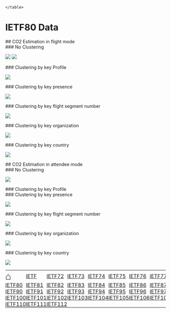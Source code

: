 

  <html>
  <style>
  table, th, td {
    border: 0px none;
    padding: 0px;
  }
  </style>
  <body>
    <table style="width:100%">
          <tr>
<td><a href='https://mglt.github.io/co2eq' style='font-size: 30px; text-decoration: none' >⌂</a></td>
<td><a href='https://mglt.github.io/co2eq/IETF/IETF'>IETF</a></td>
<td><a href='https://mglt.github.io/co2eq/IETF/IETF72'>IETF72</a></td>
<td><a href='https://mglt.github.io/co2eq/IETF/IETF73'>IETF73</a></td>
<td><a href='https://mglt.github.io/co2eq/IETF/IETF74'>IETF74</a></td>
<td><a href='https://mglt.github.io/co2eq/IETF/IETF75'>IETF75</a></td>
<td><a href='https://mglt.github.io/co2eq/IETF/IETF76'>IETF76</a></td>
<td><a href='https://mglt.github.io/co2eq/IETF/IETF77'>IETF77</a></td>
<td><a href='https://mglt.github.io/co2eq/IETF/IETF78'>IETF78</a></td>
<td><a href='https://mglt.github.io/co2eq/IETF/IETF79'>IETF79</a></td>
      </tr>
      <tr>
<td><a href='https://mglt.github.io/co2eq/IETF/IETF80'>IETF80</a></td>
<td><a href='https://mglt.github.io/co2eq/IETF/IETF81'>IETF81</a></td>
<td><a href='https://mglt.github.io/co2eq/IETF/IETF82'>IETF82</a></td>
<td><a href='https://mglt.github.io/co2eq/IETF/IETF83'>IETF83</a></td>
<td><a href='https://mglt.github.io/co2eq/IETF/IETF84'>IETF84</a></td>
<td><a href='https://mglt.github.io/co2eq/IETF/IETF85'>IETF85</a></td>
<td><a href='https://mglt.github.io/co2eq/IETF/IETF86'>IETF86</a></td>
<td><a href='https://mglt.github.io/co2eq/IETF/IETF87'>IETF87</a></td>
<td><a href='https://mglt.github.io/co2eq/IETF/IETF88'>IETF88</a></td>
<td><a href='https://mglt.github.io/co2eq/IETF/IETF89'>IETF89</a></td>
      </tr>
      <tr>
<td><a href='https://mglt.github.io/co2eq/IETF/IETF90'>IETF90</a></td>
<td><a href='https://mglt.github.io/co2eq/IETF/IETF91'>IETF91</a></td>
<td><a href='https://mglt.github.io/co2eq/IETF/IETF92'>IETF92</a></td>
<td><a href='https://mglt.github.io/co2eq/IETF/IETF93'>IETF93</a></td>
<td><a href='https://mglt.github.io/co2eq/IETF/IETF94'>IETF94</a></td>
<td><a href='https://mglt.github.io/co2eq/IETF/IETF95'>IETF95</a></td>
<td><a href='https://mglt.github.io/co2eq/IETF/IETF96'>IETF96</a></td>
<td><a href='https://mglt.github.io/co2eq/IETF/IETF97'>IETF97</a></td>
<td><a href='https://mglt.github.io/co2eq/IETF/IETF98'>IETF98</a></td>
<td><a href='https://mglt.github.io/co2eq/IETF/IETF99'>IETF99</a></td>
      </tr>
      <tr>
<td><a href='https://mglt.github.io/co2eq/IETF/IETF100'>IETF100</a></td>
<td><a href='https://mglt.github.io/co2eq/IETF/IETF101'>IETF101</a></td>
<td><a href='https://mglt.github.io/co2eq/IETF/IETF102'>IETF102</a></td>
<td><a href='https://mglt.github.io/co2eq/IETF/IETF103'>IETF103</a></td>
<td><a href='https://mglt.github.io/co2eq/IETF/IETF104'>IETF104</a></td>
<td><a href='https://mglt.github.io/co2eq/IETF/IETF105'>IETF105</a></td>
<td><a href='https://mglt.github.io/co2eq/IETF/IETF106'>IETF106</a></td>
<td><a href='https://mglt.github.io/co2eq/IETF/IETF107'>IETF107</a></td>
<td><a href='https://mglt.github.io/co2eq/IETF/IETF108'>IETF108</a></td>
<td><a href='https://mglt.github.io/co2eq/IETF/IETF109'>IETF109</a></td>
      </tr>
      <tr>
<td><a href='https://mglt.github.io/co2eq/IETF/IETF110'>IETF110</a></td>
<td><a href='https://mglt.github.io/co2eq/IETF/IETF111'>IETF111</a></td>
<td><a href='https://mglt.github.io/co2eq/IETF/IETF112'>IETF112</a></td>
<td> </td>
<td> </td>
<td> </td>
<td> </td>
<td> </td>
<td> </td>
<td> </td>
      </tr>

    </table>
  </body>
  </html>
    

# IETF80 Data


<div id="flight"></div>
## CO2 Estimation in flight mode

<div id="flight-None"></div>
### No Clustering

![](co2eq-mode_flight_distance-co2eq_myclimate_goclimate.svg)
![](co2eq-mode_flight_distance-cluster_nbr_15-co2eq_myclimate_goclimate.svg)

<div id="flight- Profile"></div>
### Clustering by key  Profile

![](co2eq-mode_flight_distance-cluster_key_Profile-cluster_nbr_15-co2eq_myclimate_goclimate.svg)

<div id="flight- presence"></div>
### Clustering by key  presence

![](co2eq-mode_flight_distance-cluster_key_presence-cluster_nbr_15-co2eq_myclimate_goclimate.svg)

<div id="flight- flight segment number"></div>
### Clustering by key  flight segment number

![](co2eq-mode_flight_distance-cluster_key_flight_segment_number-cluster_nbr_15-co2eq_myclimate_goclimate.svg)

<div id="flight- organization"></div>
### Clustering by key  organization

![](co2eq-mode_flight_distance-cluster_key_organization-cluster_nbr_15-co2eq_myclimate_goclimate.svg)

<div id="flight- country"></div>
### Clustering by key  country

![](co2eq-mode_flight_distance-cluster_key_country-cluster_nbr_15-co2eq_myclimate_goclimate.svg)

<div id="attendee"></div>
## CO2 Estimation in attendee mode

<div id="attendee-None"></div>
### No Clustering

![](co2eq-mode_attendee-cluster_nbr_15.svg)

<div id="attendee- Profile"></div>
### Clustering by key  Profile


<div id="attendee- presence"></div>
### Clustering by key  presence

![](co2eq-mode_attendee-cluster_key_presence-cluster_nbr_15.svg)

<div id="attendee- flight segment number"></div>
### Clustering by key  flight segment number

![](co2eq-mode_attendee-cluster_key_flight_segment_number-cluster_nbr_15.svg)

<div id="attendee- organization"></div>
### Clustering by key  organization

![](co2eq-mode_attendee-cluster_key_organization-cluster_nbr_15.svg)

<div id="attendee- country"></div>
### Clustering by key  country

![](co2eq-mode_attendee-cluster_key_country-cluster_nbr_15.svg)

